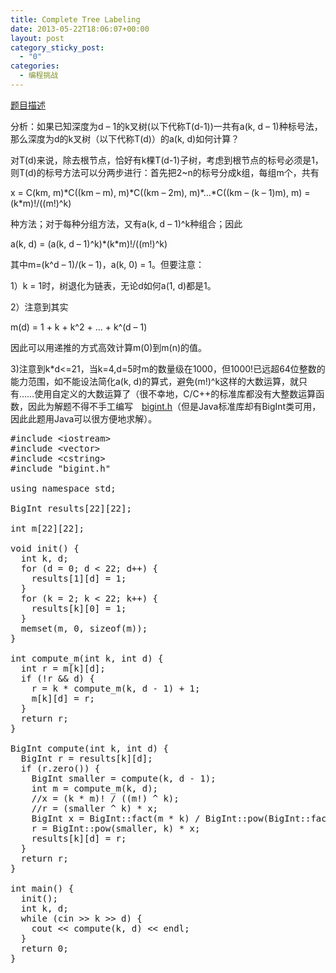 ```yaml
---
title: Complete Tree Labeling
date: 2013-05-22T18:06:07+00:00
layout: post
category_sticky_post:
  - "0"
categories:
  - 编程挑战
---
```

<a href="http://uva.onlinejudge.org/index.php?option=com_onlinejudge&#038;Itemid=8&#038;page=show_problem&#038;problem=1188" target="_blank">题目描述</a>

分析：如果已知深度为d &#8211; 1的k叉树(以下代称T(d-1))一共有a(k, d &#8211; 1)种标号法，那么深度为d的k叉树（以下代称T(d)）的a(k, d)如何计算？<!--more-->


  
对T(d)来说，除去根节点，恰好有k棵T(d-1)子树，考虑到根节点的标号必须是1，则T(d)的标号方法可以分两步进行：首先把2~n的标号分成k组，每组m个，共有
  
x = C(km, m)\*C((km &#8211; m), m)\*C((km &#8211; 2m), m)\*&#8230;\*C((km &#8211; (k &#8211; 1)m), m) = (k*m)!/((m!)^k)
  
种方法；对于每种分组方法，又有a(k, d &#8211; 1)^k种组合；因此
  
a(k, d) = (a(k, d &#8211; 1)^k)\*(k\*m)!/((m!)^k)
  
其中m=(k^d &#8211; 1)/(k &#8211; 1)，a(k, 0) = 1。但要注意：
  
1）k = 1时，树退化为链表，无论d如何a(1, d)都是1。
  
2）注意到其实
  
m(d) = 1 + k + k^2 + &#8230; + k^(d &#8211; 1)
  
因此可以用递推的方式高效计算m(0)到m(n)的值。
  
3)注意到k*d<=21，当k=4,d=5时m的数量级在1000，但1000!已远超64位整数的能力范围，如不能设法简化a(k, d)的算式，避免(m!)^k这样的大数运算，就只有……使用自定义的大数运算了（很不幸地，C/C++的标准库都没有大整数运算函数，因此为解题不得不手工编写　<a href="https://code.google.com/p/programming-challenges-robert/source/browse/bigint.h" target="_blank">bigint.h</a>（但是Java标准库却有BigInt类可用，因此此题用Java可以很方便地求解）。

<pre class="brush: cpp; title: ; notranslate" title="">#include &lt;iostream&gt;
#include &lt;vector&gt;
#include &lt;cstring&gt;
#include "bigint.h"

using namespace std;

BigInt results[22][22];

int m[22][22];

void init() {
  int k, d;
  for (d = 0; d &lt; 22; d++) {
    results[1][d] = 1;
  }
  for (k = 2; k &lt; 22; k++) {
    results[k][0] = 1;
  }
  memset(m, 0, sizeof(m));
}

int compute_m(int k, int d) {
  int r = m[k][d];
  if (!r && d) {
    r = k * compute_m(k, d - 1) + 1;
    m[k][d] = r;
  }
  return r;
}

BigInt compute(int k, int d) {
  BigInt r = results[k][d];
  if (r.zero()) {
    BigInt smaller = compute(k, d - 1);
    int m = compute_m(k, d);
    //x = (k * m)! / ((m!) ^ k);
    //r = (smaller ^ k) * x;
    BigInt x = BigInt::fact(m * k) / BigInt::pow(BigInt::fact(m), k);
    r = BigInt::pow(smaller, k) * x;
    results[k][d] = r;
  }
  return r;
}

int main() {
  init();
  int k, d;
  while (cin &gt;&gt; k &gt;&gt; d) {
    cout &lt;&lt; compute(k, d) &lt;&lt; endl;
  }
  return 0;
}
</pre>

<div class="addtoany_share_save_container addtoany_content_bottom">
  <div class="a2a_kit a2a_kit_size_32 addtoany_list a2a_target" id="wpa2a_19">
    <a class="a2a_button_facebook" href="http://www.addtoany.com/add_to/facebook?linkurl=http%3A%2F%2Fkuangtong.me%2F2013%2F05%2F22%2Fcomplete-tree-labeling%2F&linkname=Complete%20Tree%20Labeling" title="Facebook" rel="nofollow" target="_blank"></a><a class="a2a_button_twitter" href="http://www.addtoany.com/add_to/twitter?linkurl=http%3A%2F%2Fkuangtong.me%2F2013%2F05%2F22%2Fcomplete-tree-labeling%2F&linkname=Complete%20Tree%20Labeling" title="Twitter" rel="nofollow" target="_blank"></a><a class="a2a_button_google_plus" href="http://www.addtoany.com/add_to/google_plus?linkurl=http%3A%2F%2Fkuangtong.me%2F2013%2F05%2F22%2Fcomplete-tree-labeling%2F&linkname=Complete%20Tree%20Labeling" title="Google+" rel="nofollow" target="_blank"></a><a class="a2a_button_sina_weibo" href="http://www.addtoany.com/add_to/sina_weibo?linkurl=http%3A%2F%2Fkuangtong.me%2F2013%2F05%2F22%2Fcomplete-tree-labeling%2F&linkname=Complete%20Tree%20Labeling" title="Sina Weibo" rel="nofollow" target="_blank"></a><a class="a2a_dd addtoany_share_save" href="https://www.addtoany.com/share_save"></a>
  </div>
</div>